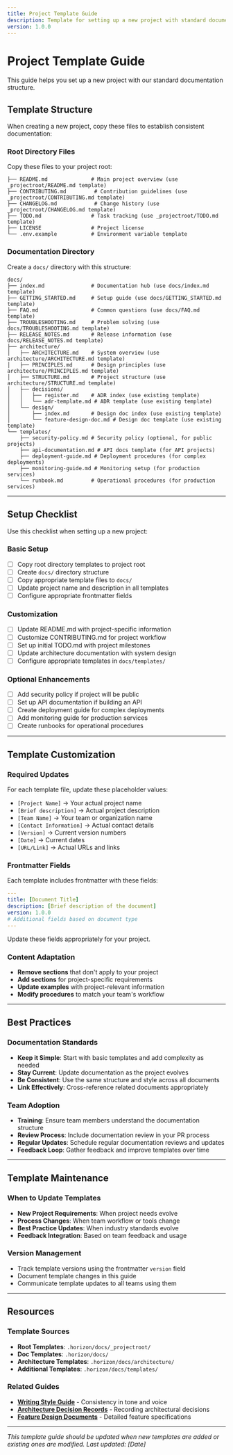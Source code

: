 ```yaml
---
title: Project Template Guide
description: Template for setting up a new project with standard documentation structure
version: 1.0.0
---
```


# Project Template Guide

This guide helps you set up a new project with our standard documentation structure.

## Template Structure

When creating a new project, copy these files to establish consistent documentation:

### Root Directory Files
Copy these files to your project root:

```
├── README.md              # Main project overview (use _projectroot/README.md template)  
├── CONTRIBUTING.md         # Contribution guidelines (use _projectroot/CONTRIBUTING.md template)
├── CHANGELOG.md            # Change history (use _projectroot/CHANGELOG.md template)
├── TODO.md                # Task tracking (use _projectroot/TODO.md template)
├── LICENSE                # Project license
└── .env.example           # Environment variable template
```

### Documentation Directory
Create a `docs/` directory with this structure:

```
docs/
├── index.md               # Documentation hub (use docs/index.md template)
├── GETTING_STARTED.md     # Setup guide (use docs/GETTING_STARTED.md template)
├── FAQ.md                 # Common questions (use docs/FAQ.md template)
├── TROUBLESHOOTING.md     # Problem solving (use docs/TROUBLESHOOTING.md template)
├── RELEASE_NOTES.md       # Release information (use docs/RELEASE_NOTES.md template)
├── architecture/
│   ├── ARCHITECTURE.md    # System overview (use architecture/ARCHITECTURE.md template)
│   ├── PRINCIPLES.md      # Design principles (use architecture/PRINCIPLES.md template)
│   ├── STRUCTURE.md       # Project structure (use architecture/STRUCTURE.md template)
│   ├── decisions/
│   │   ├── register.md    # ADR index (use existing template)
│   │   └── adr-template.md # ADR template (use existing template)
│   └── design/
│       ├── index.md       # Design doc index (use existing template)
│       └── feature-design-doc.md # Design doc template (use existing template)
└── templates/
    ├── security-policy.md # Security policy (optional, for public projects)
    ├── api-documentation.md # API docs template (for API projects)
    ├── deployment-guide.md # Deployment procedures (for complex deployments)
    ├── monitoring-guide.md # Monitoring setup (for production services)
    └── runbook.md         # Operational procedures (for production services)
```

---

## Setup Checklist

Use this checklist when setting up a new project:

### Basic Setup
- [ ] Copy root directory templates to project root
- [ ] Create `docs/` directory structure
- [ ] Copy appropriate template files to `docs/`
- [ ] Update project name and description in all templates
- [ ] Configure appropriate frontmatter fields

### Customization
- [ ] Update README.md with project-specific information
- [ ] Customize CONTRIBUTING.md for project workflow
- [ ] Set up initial TODO.md with project milestones
- [ ] Update architecture documentation with system design
- [ ] Configure appropriate templates in `docs/templates/`

### Optional Enhancements
- [ ] Add security policy if project will be public
- [ ] Set up API documentation if building an API
- [ ] Create deployment guide for complex deployments
- [ ] Add monitoring guide for production services
- [ ] Create runbooks for operational procedures

---

## Template Customization

### Required Updates

For each template file, update these placeholder values:

- `[Project Name]` → Your actual project name
- `[Brief description]` → Actual project description  
- `[Team Name]` → Your team or organization name
- `[Contact Information]` → Actual contact details
- `[Version]` → Current version numbers
- `[Date]` → Current dates
- `[URL/Link]` → Actual URLs and links

### Frontmatter Fields

Each template includes frontmatter with these fields:

```yaml
---
title: [Document Title]
description: [Brief description of the document]
version: 1.0.0
# Additional fields based on document type
---
```

Update these fields appropriately for your project.

### Content Adaptation

- **Remove sections** that don't apply to your project
- **Add sections** for project-specific requirements  
- **Update examples** with project-relevant information
- **Modify procedures** to match your team's workflow

---

## Best Practices

### Documentation Standards

- **Keep it Simple**: Start with basic templates and add complexity as needed
- **Stay Current**: Update documentation as the project evolves
- **Be Consistent**: Use the same structure and style across all documents
- **Link Effectively**: Cross-reference related documents appropriately

### Team Adoption

- **Training**: Ensure team members understand the documentation structure
- **Review Process**: Include documentation review in your PR process
- **Regular Updates**: Schedule regular documentation reviews and updates
- **Feedback Loop**: Gather feedback and improve templates over time

---

## Template Maintenance

### When to Update Templates

- **New Project Requirements**: When project needs evolve
- **Process Changes**: When team workflow or tools change
- **Best Practice Updates**: When industry standards evolve
- **Feedback Integration**: Based on team feedback and usage

### Version Management

- Track template versions using the frontmatter `version` field
- Document template changes in this guide
- Communicate template updates to all teams using them

---

## Resources

### Template Sources
- **Root Templates**: `.horizon/docs/_projectroot/`
- **Doc Templates**: `.horizon/docs/`  
- **Architecture Templates**: `.horizon/docs/architecture/`
- **Additional Templates**: `.horizon/docs/templates/`

### Related Guides
- **[Writing Style Guide](../.cursor/rules/writing-style.md)** - Consistency in tone and voice
- **[Architecture Decision Records](./architecture/decisions/register.md)** - Recording architectural decisions
- **[Feature Design Documents](./architecture/design/index.md)** - Detailed feature specifications

---

*This template guide should be updated when new templates are added or existing ones are modified. Last updated: [Date]*
